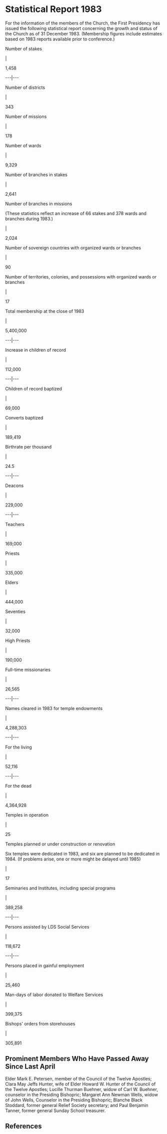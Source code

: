 # Statistical Report 1983

For the information of the members of the Church, the First Presidency has
issued the following statistical report concerning the growth and status of
the Church as of 31 December 1983. (Membership figures include estimates based
on 1983 reports available prior to conference.)

Number of stakes

|

1,458  
  
---|---  
  
Number of districts

|

343  
  
Number of missions

|

178  
  
Number of wards

|

9,329  
  
Number of branches in stakes

|

2,641  
  
Number of branches in missions

(These statistics reflect an increase of 66 stakes and 378 wards and branches
during 1983.)

|

2,024  
  
Number of sovereign countries with organized wards or branches

|

90  
  
Number of territories, colonies, and possessions with organized wards or
branches

|

17  
  
Total membership at the close of 1983

|

5,400,000  
  
---|---  
  
Increase in children of record

|

112,000  
  
---|---  
  
Children of record baptized

|

69,000  
  
Converts baptized

|

189,419  
  
Birthrate per thousand

|

24.5  
  
---|---  
  
Deacons

|

229,000  
  
---|---  
  
Teachers

|

169,000  
  
Priests

|

335,000  
  
Elders

|

444,000  
  
Seventies

|

32,000  
  
High Priests

|

190,000  
  
Full-time missionaries

|

26,565  
  
---|---  
  
Names cleared in 1983 for temple endowments

|

4,288,303  
  
---|---  
  
For the living

|

52,116  
  
---|---  
  
For the dead

|

4,364,928  
  
Temples in operation

|

25  
  
Temples planned or under construction or renovation

Six temples were dedicated in 1983, and six are planned to be dedicated in
1984. (If problems arise, one or more might be delayed until 1985)

|

17  
  
Seminaries and Institutes, including special programs

|

389,258  
  
---|---  
  
Persons assisted by LDS Social Services

|

118,672  
  
---|---  
  
Persons placed in gainful employment

|

25,460  
  
Man-days of labor donated to Welfare Services

|

399,375  
  
Bishops' orders from storehouses

|

305,891  
  
## Prominent Members Who Have Passed Away Since Last April

Elder Mark E. Petersen, member of the Council of the Twelve Apostles; Clara
May Jeffs Hunter, wife of Elder Howard W. Hunter of the Council of the Twelve
Apostles; Lucille Thurman Buehner, widow of Carl W. Buehner, counselor in the
Presiding Bishopric; Margaret Ann Newman Wells, widow of John Wells, Counselor
in the Presiding Bishopric; Blanche Black Stoddard, former general Relief
Society secretary; and Paul Benjamin Tanner, former general Sunday School
treasurer.

## References

